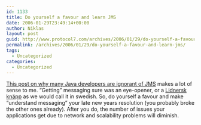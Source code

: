 ```yaml
---
id: 1133
title: Do yourself a favour and learn JMS
date: 2006-01-29T23:49:14+00:00
author: Niklas
layout: post
guid: http://www.protocol7.com/archives/2006/01/29/do-yourself-a-favour-and-learn-jms/
permalink: /archives/2006/01/29/do-yourself-a-favour-and-learn-jms/
tags:
  - Uncategorized
categories:
  - Uncategorized
---
```

<div class='microid-71387fa88d17211a127f61ecd0a57f4d3f7c45f2'>
  <p>
    <a href="http://www.javalobby.org/java/forums/t62690.html">This post on why many Java developers are ignorant of JMS</a> makes a lot of sense to me. &#8220;Getting&#8221; messaging sure was an eye-opener, or a <a href="http://susning.nu/Lidnersk_kn%E4pp">Lidnersk kn&auml;pp</a> as we would call it in swedish. So, do yourself a favour and make &#8220;understand messaging&#8221; your late new years resolution (you probably broke the other ones already). After you do, the number of issues your applications get due to network and scalability problems will diminish.
  </p>
</div>
